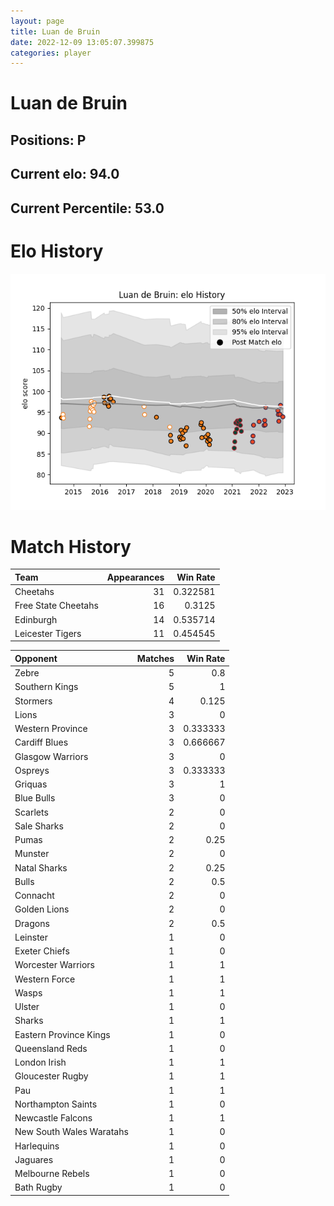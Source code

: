 ```yaml
---  
layout: page  
title: Luan de Bruin  
date: 2022-12-09 13:05:07.399875  
categories: player  
---
```

# Luan de Bruin

## Positions: P

## Current elo: 94.0

## Current Percentile: 53.0

# Elo History


![elo history](history_LuandeBruin.png)
# Match History


| Team                |   Appearances |   Win Rate |
|:--------------------|--------------:|-----------:|
| Cheetahs            |            31 |   0.322581 |
| Free State Cheetahs |            16 |   0.3125   |
| Edinburgh           |            14 |   0.535714 |
| Leicester Tigers    |            11 |   0.454545 |

| Opponent                 |   Matches |   Win Rate |
|:-------------------------|----------:|-----------:|
| Zebre                    |         5 |   0.8      |
| Southern Kings           |         5 |   1        |
| Stormers                 |         4 |   0.125    |
| Lions                    |         3 |   0        |
| Western Province         |         3 |   0.333333 |
| Cardiff Blues            |         3 |   0.666667 |
| Glasgow Warriors         |         3 |   0        |
| Ospreys                  |         3 |   0.333333 |
| Griquas                  |         3 |   1        |
| Blue Bulls               |         3 |   0        |
| Scarlets                 |         2 |   0        |
| Sale Sharks              |         2 |   0        |
| Pumas                    |         2 |   0.25     |
| Munster                  |         2 |   0        |
| Natal Sharks             |         2 |   0.25     |
| Bulls                    |         2 |   0.5      |
| Connacht                 |         2 |   0        |
| Golden Lions             |         2 |   0        |
| Dragons                  |         2 |   0.5      |
| Leinster                 |         1 |   0        |
| Exeter Chiefs            |         1 |   0        |
| Worcester Warriors       |         1 |   1        |
| Western Force            |         1 |   1        |
| Wasps                    |         1 |   1        |
| Ulster                   |         1 |   0        |
| Sharks                   |         1 |   1        |
| Eastern Province Kings   |         1 |   0        |
| Queensland Reds          |         1 |   0        |
| London Irish             |         1 |   1        |
| Gloucester Rugby         |         1 |   1        |
| Pau                      |         1 |   1        |
| Northampton Saints       |         1 |   0        |
| Newcastle Falcons        |         1 |   1        |
| New South Wales Waratahs |         1 |   0        |
| Harlequins               |         1 |   0        |
| Jaguares                 |         1 |   0        |
| Melbourne Rebels         |         1 |   0        |
| Bath Rugby               |         1 |   0        |
